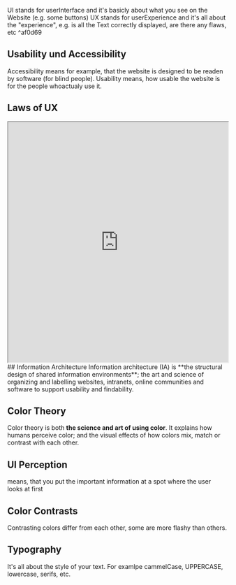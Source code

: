 UI stands for userInterface and it's basicly about what you see on the Website (e.g. some buttons)
UX stands for userExperience and it's all about the "experience", e.g. is all the Text correctly displayed, are there any flaws, etc  ^af0d69
## Usability und Accessibility
Accessibility means for example, that the website is designed to be readen by software (for blind people).
Usability means, how usable the website is for the people whoactualy use it.

## Laws of UX

<iframe src="https://www.lawsofux.com/" width=100% height=550px>
</iframe>
## Information Architecture
Information architecture (IA) is **the structural design of shared information environments**; the art and science of organizing and labelling websites, intranets, online communities and software to support usability and findability.

## Color Theory
Color theory is both **the science and art of using color**. It explains how humans perceive color; and the visual effects of how colors mix, match or contrast with each other.

## UI Perception
means, that you put the important information at a spot where the user looks at first

## Color Contrasts
Contrasting colors differ from each other, some are more flashy than others.

## Typography
It's all about the style of your text. For examlpe cammelCase, UPPERCASE, lowercase, serifs, etc.